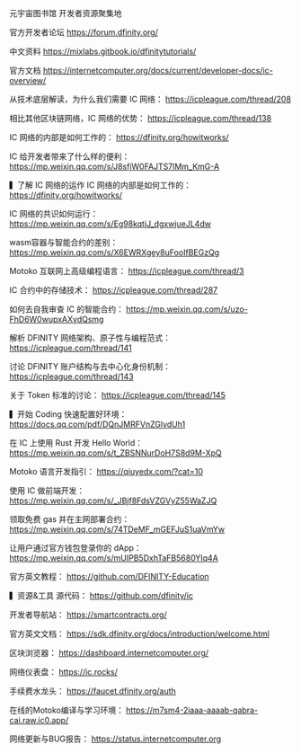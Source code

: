 元宇宙图书馆 开发者资源聚集地

官方开发者论坛  https://forum.dfinity.org/

中文资料   https://mixlabs.gitbook.io/dfinitytutorials/

官方文档   https://internetcomputer.org/docs/current/developer-docs/ic-overview/

从技术底层解读，为什么我们需要 IC 网络： https://icpleague.com/thread/208

相比其他区块链网络，IC 网络的优势： https://icpleague.com/thread/138

IC 网络的内部是如何工作的： https://dfinity.org/howitworks/

IC 给开发者带来了什么样的便利： https://mp.weixin.qq.com/s/J8sfjW0FAJTS7lMm_KmG-A



▍了解 IC 网络的运作
IC 网络的内部是如何工作的： https://dfinity.org/howitworks/

IC 网络的共识如何运行： https://mp.weixin.qq.com/s/Eg98kqtjJ_dgxwjueJL4dw

wasm容器与智能合约的差别： https://mp.weixin.qq.com/s/X6EWRXgey8uFooIfBEGzQg

Motoko 互联网上高级编程语言： https://icpleague.com/thread/3

IC 合约中的存储技术： https://icpleague.com/thread/287

如何去自我审查 IC 的智能合约： https://mp.weixin.qq.com/s/uzo-FhD6W0wupxAXydQsmg

解析 DFINITY 网络架构、原子性与编程范式： https://icpleague.com/thread/141

讨论 DFINITY 账户结构与去中心化身份机制： https://icpleague.com/thread/143

关于 Token 标准的讨论： https://icpleague.com/thread/145



▍开始 Coding
快速配置好环境： https://docs.qq.com/pdf/DQnJMRFVnZGlvdUh1

在 IC 上使用 Rust 开发 Hello World： https://mp.weixin.qq.com/s/t_ZBSNNurDoH7S8d9M-XpQ

Motoko 语言开发指引： https://qiuyedx.com/?cat=10

使用 IC 做前端开发： https://mp.weixin.qq.com/s/_JBjf8FdsVZGVyZ55WaZJQ

领取免费 gas 并在主网部署合约： https://mp.weixin.qq.com/s/74TDeMF_mGEFJuS1uaVmYw

让用户通过官方钱包登录你的 dApp： https://mp.weixin.qq.com/s/mUIPB5DxhTaFB5680YIq4A

官方英文教程： https://github.com/DFINITY-Education



▍资源&工具
源代码： https://github.com/dfinity/ic

开发者导航站： https://smartcontracts.org/

官方英文文档： https://sdk.dfinity.org/docs/introduction/welcome.html

区块浏览器： https://dashboard.internetcomputer.org/

网络仪表盘： https://ic.rocks/

手续费水龙头： https://faucet.dfinity.org/auth

在线的Motoko编译与学习环境： https://m7sm4-2iaaa-aaaab-qabra-cai.raw.ic0.app/

网络更新与BUG报告： https://status.internetcomputer.org
